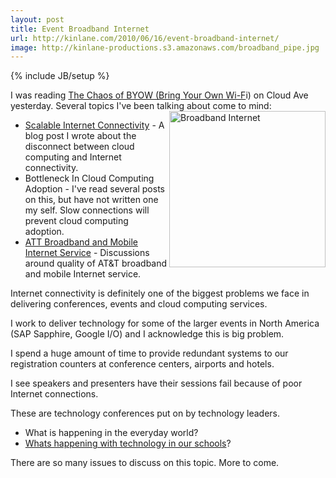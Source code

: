 ```yaml
---
layout: post
title: Event Broadband Internet
url: http://kinlane.com/2010/06/16/event-broadband-internet/
image: http://kinlane-productions.s3.amazonaws.com/broadband_pipe.jpg
---
```

{% include JB/setup %}
<p>
     I was reading <a href="http://www.cloudave.com/link/the-chaos-of-byow-bring-your-own-wi-fi?utm_source=feedburner&amp;utm_medium=feed&amp;utm_campaign=Feed%3A+CloudAve+%28CloudAve%29&amp;utm_content=Google+Reader">The Chaos of BYOW (Bring Your Own Wi-F</a>i) on Cloud Ave yesterday. Several topics I've been talking about come to mind:<img title="Broadband Internet" src="http://kinlane-productions.s3.amazonaws.com/broadband_pipe.jpg"  width="250" align="right" />
</p>
<ul class="mainlist">
     <li>
          <a href="http://www.kinlane.com/2010/06/scalable-internet-connectivity/">Scalable Internet Connectivity</a> - A blog post I wrote about the disconnect between cloud computing and Internet connectivity.
     </li>
     <li>Bottleneck In Cloud Computing Adoption - I've read several posts on this, but have not written one my self. Slow connections will prevent cloud computing adoption.
     </li>
     <li>
          <a href="http://www.kinlane.com/2010/06/att-rants-and-raves/">ATT Broadband and Mobile Internet Service</a> - Discussions around quality of AT&amp;T broadband and mobile Internet service.
     </li>
</ul>
<p>
     Internet connectivity is definitely one of the biggest problems we face in delivering conferences, events and cloud computing services.
</p>

<p>
     I work to deliver technology for some of the larger events in North America (SAP Sapphire, Google I/O) and I acknowledge this is big problem.
</p>

<p>
     I spend a huge amount of time to provide redundant systems to our registration counters at conference centers, airports and hotels.
</p>

<p>
     I see speakers and presenters have their sessions fail because of poor Internet connections.
</p>

<p>
     These are technology conferences put on by technology leaders.
</p>
<ul class="mainlist">
     <li>What is happening in the everyday world?
     </li>
     <li>
          <a href="http://www.hackeducation.com">Whats happening with technology in our schools</a>?
     </li>
</ul>
<p>
     There are so many issues to discuss on this topic. More to come.
</p>